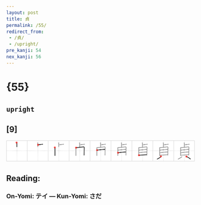 ```yaml
---
layout: post
title: 貞
permalink: /55/
redirect_from:
 - /貞/
 - /upright/
pre_kanji: 54
nex_kanji: 56
---
```


# {55}

## `upright`

## [9]

<div class="stroke"><img src="../images/E8B29E.png" /></div>

## Reading:

### On-Yomi: テイ &mdash; Kun-Yomi: さだ
